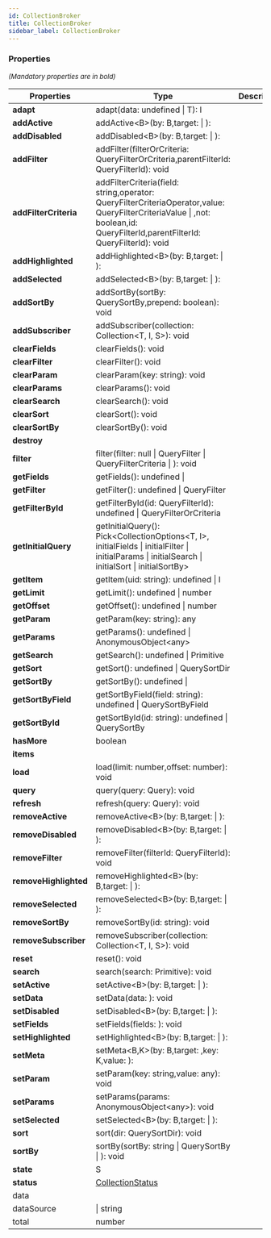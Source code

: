```yaml
---
id: CollectionBroker
title: CollectionBroker
sidebar_label: CollectionBroker
---
```




### Properties

<font size="2"><i>(Mandatory properties are in bold)</i></font>

| Properties | Type | Description |
| --------- | ---- | ----------- |
| **adapt** | adapt(data: undefined \| T): I |  |
| **addActive** | addActive<B\>(by: B,target:  \| ):  |  |
| **addDisabled** | addDisabled<B\>(by: B,target:  \| ):  |  |
| **addFilter** | addFilter(filterOrCriteria: QueryFilterOrCriteria,parentFilterId: QueryFilterId): void |  |
| **addFilterCriteria** | addFilterCriteria(field: string,operator: QueryFilterCriteriaOperator,value: QueryFilterCriteriaValue \| ,not: boolean,id: QueryFilterId,parentFilterId: QueryFilterId): void |  |
| **addHighlighted** | addHighlighted<B\>(by: B,target:  \| ):  |  |
| **addSelected** | addSelected<B\>(by: B,target:  \| ):  |  |
| **addSortBy** | addSortBy(sortBy: QuerySortBy,prepend: boolean): void |  |
| **addSubscriber** | addSubscriber(collection: Collection<T, I, S\>): void |  |
| **clearFields** | clearFields(): void |  |
| **clearFilter** | clearFilter(): void |  |
| **clearParam** | clearParam(key: string): void |  |
| **clearParams** | clearParams(): void |  |
| **clearSearch** | clearSearch(): void |  |
| **clearSort** | clearSort(): void |  |
| **clearSortBy** | clearSortBy(): void |  |
| **destroy** |  |  |
| **filter** | filter(filter: null \| QueryFilter \| QueryFilterCriteria \| ): void |  |
| **getFields** | getFields(): undefined \|  |  |
| **getFilter** | getFilter(): undefined \| QueryFilter |  |
| **getFilterById** | getFilterById(id: QueryFilterId): undefined \| QueryFilterOrCriteria |  |
| **getInitialQuery** | getInitialQuery(): Pick<CollectionOptions<T, I\>, initialFields \| initialFilter \| initialParams \| initialSearch \| initialSort \| initialSortBy\> |  |
| **getItem** | getItem(uid: string): undefined \| I |  |
| **getLimit** | getLimit(): undefined \| number |  |
| **getOffset** | getOffset(): undefined \| number |  |
| **getParam** | getParam(key: string): any |  |
| **getParams** | getParams(): undefined \| AnonymousObject<any\> |  |
| **getSearch** | getSearch(): undefined \| Primitive |  |
| **getSort** | getSort(): undefined \| QuerySortDir |  |
| **getSortBy** | getSortBy(): undefined \|  |  |
| **getSortByField** | getSortByField(field: string): undefined \| QuerySortByField |  |
| **getSortById** | getSortById(id: string): undefined \| QuerySortBy |  |
| **hasMore** | boolean |  |
| **items** |  |  |
| **load** | load(limit: number,offset: number): void |  |
| **query** | query(query: Query): void |  |
| **refresh** | refresh(query: Query): void |  |
| **removeActive** | removeActive<B\>(by: B,target:  \| ):  |  |
| **removeDisabled** | removeDisabled<B\>(by: B,target:  \| ):  |  |
| **removeFilter** | removeFilter(filterId: QueryFilterId): void |  |
| **removeHighlighted** | removeHighlighted<B\>(by: B,target:  \| ):  |  |
| **removeSelected** | removeSelected<B\>(by: B,target:  \| ):  |  |
| **removeSortBy** | removeSortBy(id: string): void |  |
| **removeSubscriber** | removeSubscriber(collection: Collection<T, I, S\>): void |  |
| **reset** | reset(): void |  |
| **search** | search(search: Primitive): void |  |
| **setActive** | setActive<B\>(by: B,target:  \| ):  |  |
| **setData** | setData(data: ): void |  |
| **setDisabled** | setDisabled<B\>(by: B,target:  \| ):  |  |
| **setFields** | setFields(fields: ): void |  |
| **setHighlighted** | setHighlighted<B\>(by: B,target:  \| ):  |  |
| **setMeta** | setMeta<B,K\>(by: B,target: ,key: K,value: ):  |  |
| **setParam** | setParam(key: string,value: any): void |  |
| **setParams** | setParams(params: AnonymousObject<any\>): void |  |
| **setSelected** | setSelected<B\>(by: B,target:  \| ):  |  |
| **sort** | sort(dir: QuerySortDir): void |  |
| **sortBy** | sortBy(sortBy: string \| QuerySortBy \| ): void |  |
| **state** | S |  |
| **status** | [CollectionStatus](/framework-api/types/CollectionStatus.md) |  |
| data |  |  |
| dataSource |  \| string |  |
| total | number |  |
